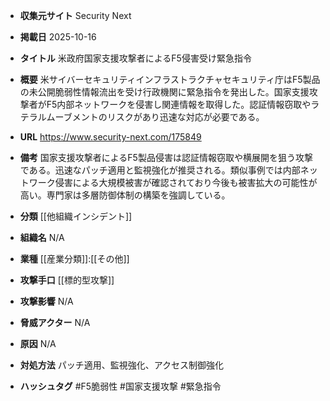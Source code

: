 - **収集元サイト**
Security Next

- **掲載日**
2025-10-16

- **タイトル**
米政府国家支援攻撃者によるF5侵害受け緊急指令

- **概要**
米サイバーセキュリティインフラストラクチャセキュリティ庁はF5製品の未公開脆弱性情報流出を受け行政機関に緊急指令を発出した。国家支援攻撃者がF5内部ネットワークを侵害し関連情報を取得した。認証情報窃取やラテラルムーブメントのリスクがあり迅速な対応が必要である。

- **URL**
https://www.security-next.com/175849

- **備考**
国家支援攻撃者によるF5製品侵害は認証情報窃取や横展開を狙う攻撃である。迅速なパッチ適用と監視強化が推奨される。類似事例では内部ネットワーク侵害による大規模被害が確認されており今後も被害拡大の可能性が高い。専門家は多層防御体制の構築を強調している。

- **分類**
[[他組織インシデント]]

- **組織名**
N/A

- **業種**
[[産業分類]]:[[その他]]

- **攻撃手口**
[[標的型攻撃]]

- **攻撃影響**
N/A

- **脅威アクター**
N/A

- **原因**
N/A

- **対処方法**
パッチ適用、監視強化、アクセス制御強化

- **ハッシュタグ**
#F5脆弱性 #国家支援攻撃 #緊急指令

